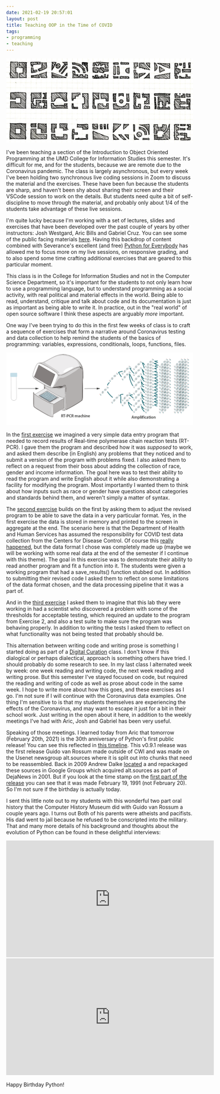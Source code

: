 ```yaml
---
date: 2021-02-19 20:57:01
layout: post
title: Teaching OOP in the Time of COVID
tags:
- programming
- teaching
---
```


<img title="An image from Christopher Alexander's book A Patter Language" class="img-responsive" src="/images/pattern-language.jpg">

I've been teaching a section of the Introduction to Object Oriented Programming
at the UMD College for Information Studies this semester. It's difficult for
me, and for the students, because we are remote due to the Coronavirus
pandemic. The class is largely asynchronous, but every week I've been holding
two synchronous live coding sessions in Zoom to discuss the material and the
exercises. These have been fun because the students are sharp, and haven't been
shy about sharing their screen and their VSCode session to work on the details.
But students need quite a bit of self-discipline to move through the material,
and probably only about 1/4 of the students take advantage of these live
sessions.

I'm quite lucky because I'm working with a set of lectures, slides and
exercises that have been developed over the past couple of years by other
instructors: Josh Westgard, Aric Bills and Gabriel Cruz. You
can see some of the public facing materials
[here](https://umd-ischool-inst326.github.io/inst326-public/). Having this
backdrop of content combined with Severance's excellent (and free) [Python for
Everybody](https://www.py4e.com/book) has allowed me to focus more on my live
sessions, on responsive grading, and to also spend some time crafting
additional exercises that are geared to this particular moment.

This class is in the College for Information Studies and not in the Computer
Science Department, so it's important for the students to not only learn how to
use a programming language, but to understand programming as a social activity,
with real political and material effects in the world. Being able to read,
understand, critique and talk about code and its documentation is just as
important as being able to write it. In practice, out in the "real world" of
open source software I think these aspects are arguably *more*
important.

One way I've been trying to do this in the first few weeks of class is to craft
a sequence of exercises that form a narrative around Coronavirus testing and
data collection to help remind the students of the basics of programming:
variables, expressions, conditionals, loops, functions, files.

<a href="https://www.iaea.org/bulletin/infectious-diseases/how-is-the-covid-19-virus-detected-using-real-time-rt-pcr"><img class="img-responsive" src="/images/rt-pcr.png"></a> 

In the [first exercise](https://umd-ischool-inst326.github.io/inst326-public/modules/module01/exercises/exercise01_covid_testing.html)
we imagined a very simple data entry program that needed to record results of
Real-time polymerase chain reaction tests (RT-PCR). I gave them the program and
described how it was *supposed* to work, and asked them describe (in English)
any problems that they noticed and to submit a version of the program with
problems fixed. I also asked them to reflect on a request from their boss about
adding the collection of race, gender and income information. The goal here was
to test their ability to read the program and write English about it while also
demonstrating a facility for modifying the program. Most importantly I wanted
them to think about how inputs such as race or gender have questions about
categories and standards behind them, and weren't simply a matter of syntax.

The [second
exercise](https://umd-ischool-inst326.github.io/inst326-public/modules/module02/exercises/exercise06.html)
builds on the first by asking them to adjust the revised program to be able to
save the data in a very particular format. Yes, in the first exercise the data
is stored in memory and printed to the screen in aggregate at the end. The
scenario here is that the Department of Health and Human Services has assumed
the responsibility for COVID test data collection from the Centers for Disease
Control. Of course this [really
happened](https://www.theatlantic.com/health/archive/2021/01/hhs-hospitalization-pandemic-data/617725/),
but the data format I chose was completely made up (maybe we will be working
with some real data at the end of the semester if I continue with this theme).
The goal in this exercise was to demonstrate their ability to read another
program and fit a function into it. The students were given a working program
that had a save_results() function stubbed out. In addition to submitting their
revised code I asked them to reflect on some limitations of the data format
chosen, and the data processing pipeline that it was a part of.

And in the [third
exercise](https://umd-ischool-inst326.github.io/inst326-public/modules/module03/exercises/exercise_covid_testing.html)
I asked them to imagine that this lab they were working in had a scientist who
discovered a problem with some of the thresholds for acceptable testing, which
required an update to the program from Exercise 2, and also a test suite to
make sure the program was behaving properly. In addition to writing the tests
I asked them to reflect on what functionality was not being tested that
probably should be.

This alternation between writing code and writing prose is something I started
doing as part of a [Digital
Curation](https://inkdroid.org/2020/09/20/teaching-digital-curation/) class.
I don't know if this dialogical or perhaps dialectical, approach is something
others have tried. I should probably do some research to see. In my last class
I alternated week by week: one week reading and writing code, the next week
reading and writing prose. But this semester I've stayed focused on code, but
required the reading and writing of code as well as prose about code in the
same week. I hope to write more about how this goes, and these exercises as
I go. I'm not sure if I will continue with the Coronavirus data examples. One
thing I'm sensitive to is that my students themselves are experiencing the
effects of the Coronavirus, and may want to escape it just for a bit in their
school work. Just writing in the open about it here, in addition to the weekly
meetings I've had with Aric, Josh and Gabriel has been very useful.

Speaking of those meetings. I learned today from Aric that tomorrow (February
20th, 2021) is the 30th anniversary of Python's first public release! You can
see this reflected in [this
timeline](https://python-history.blogspot.com/2009/01/brief-timeline-of-python.html).
This v0.9.1 release was the first release Guido van Rossum made outside of CWI
and was made on the Usenet newsgroup alt.sources where it is split out into
chunks that need to be reassembled. Back in 2009 Andrew Dalke
[located](http://www.dalkescientific.com/writings/diary/archive/2009/03/27/python_0_9_1p1.html)
a and repackaged these sources in Google Groups which acquired alt.sources as
part of DejaNews in 2001. But if you look at the time stamp on the [first part
of the release](https://groups.google.com/g/alt.sources/c/O2ZSq7DiOwM) you can
see that it was made February 19, 1991 (not February 20). So I'm not sure if
the birthday is actually today.

I sent this little note out to my students with this wonderful two part oral
history that the Computer History Museum did with Guido van Rossum a couple
years ago. I turns out Both of his parents were atheists and pacifists. His dad
went to jail because he refused to be conscripted into the military. That and
many more details of his background and thoughts about the evolution of Python
can be found in these delightful interviews:

<iframe width="560" height="315"
src="https://www.youtube.com/embed/Pzkdci2HDpU" frameborder="0"
allow="accelerometer; autoplay; clipboard-write; encrypted-media; gyroscope;
picture-in-picture" allowfullscreen></iframe>

<iframe width="560" height="315"
src="https://www.youtube.com/embed/y-Yetu20snM" frameborder="0"
allow="accelerometer; autoplay; clipboard-write; encrypted-media; gyroscope;
picture-in-picture" allowfullscreen></iframe>

Happy Birthday Python!




